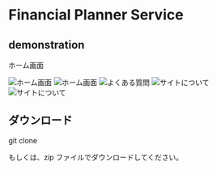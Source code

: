 # Financial Planner Service

## demonstration

ホーム画面

![ホーム画面](src/images/home1.png)
![ホーム画面](src/images/home2.png)
![よくある質問](src/images/home3.png)
![サイトについて](src/images/home4.png)
![サイトについて](src/images/home5.png)


## ダウンロード
git clone 

もしくは、zip ファイルでダウンロードしてください。

